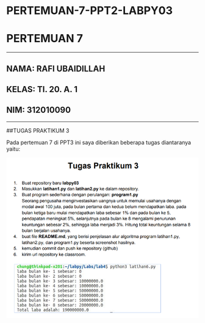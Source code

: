 # PERTEMUAN-7-PPT2-LABPY03

# PERTEMUAN 7

---------------------------------------------------
## NAMA: RAFI UBAIDILLAH
## KELAS: TI. 20. A. 1
## NIM: 312010090

--------------------------------------------------
##TUGAS PRAKTIKUM 3

Pada pertemuan 7 di PPT3 ini saya diberikan beberapa tugas diantaranya yaitu:

![uby1](foto/uby1.png)

